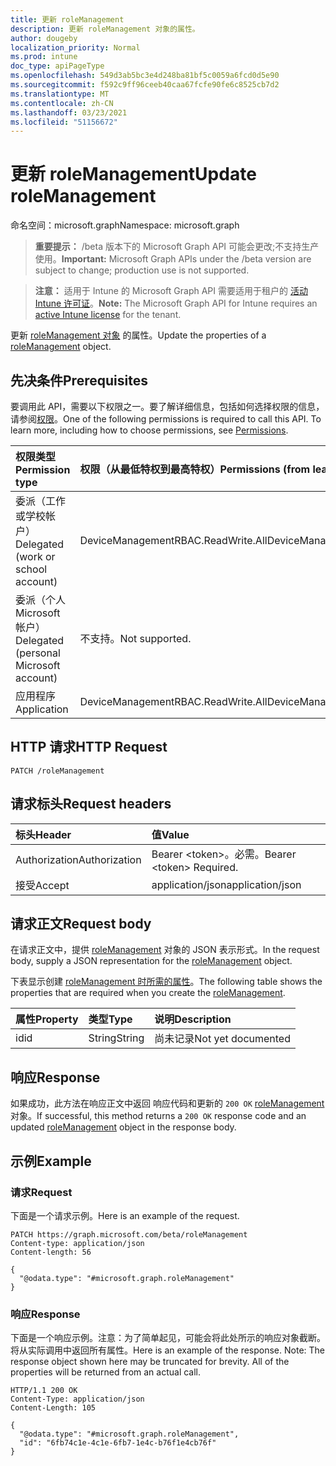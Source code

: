 ```yaml
---
title: 更新 roleManagement
description: 更新 roleManagement 对象的属性。
author: dougeby
localization_priority: Normal
ms.prod: intune
doc_type: apiPageType
ms.openlocfilehash: 549d3ab5bc3e4d248ba81bf5c0059a6fcd0d5e90
ms.sourcegitcommit: f592c9ff96ceeb40caa67fcfe90fe6c8525cb7d2
ms.translationtype: MT
ms.contentlocale: zh-CN
ms.lasthandoff: 03/23/2021
ms.locfileid: "51156672"
---
```

# <a name="update-rolemanagement"></a><span data-ttu-id="405db-103">更新 roleManagement</span><span class="sxs-lookup"><span data-stu-id="405db-103">Update roleManagement</span></span>

<span data-ttu-id="405db-104">命名空间：microsoft.graph</span><span class="sxs-lookup"><span data-stu-id="405db-104">Namespace: microsoft.graph</span></span>

> <span data-ttu-id="405db-105">**重要提示：** /beta 版本下的 Microsoft Graph API 可能会更改;不支持生产使用。</span><span class="sxs-lookup"><span data-stu-id="405db-105">**Important:** Microsoft Graph APIs under the /beta version are subject to change; production use is not supported.</span></span>

> <span data-ttu-id="405db-106">**注意：** 适用于 Intune 的 Microsoft Graph API 需要适用于租户的 [活动 Intune 许可证](https://go.microsoft.com/fwlink/?linkid=839381)。</span><span class="sxs-lookup"><span data-stu-id="405db-106">**Note:** The Microsoft Graph API for Intune requires an [active Intune license](https://go.microsoft.com/fwlink/?linkid=839381) for the tenant.</span></span>

<span data-ttu-id="405db-107">更新 [roleManagement 对象](../resources/intune-rbac-rolemanagement.md) 的属性。</span><span class="sxs-lookup"><span data-stu-id="405db-107">Update the properties of a [roleManagement](../resources/intune-rbac-rolemanagement.md) object.</span></span>

## <a name="prerequisites"></a><span data-ttu-id="405db-108">先决条件</span><span class="sxs-lookup"><span data-stu-id="405db-108">Prerequisites</span></span>
<span data-ttu-id="405db-p101">要调用此 API，需要以下权限之一。要了解详细信息，包括如何选择权限的信息，请参阅[权限](/graph/permissions-reference)。</span><span class="sxs-lookup"><span data-stu-id="405db-p101">One of the following permissions is required to call this API. To learn more, including how to choose permissions, see [Permissions](/graph/permissions-reference).</span></span>

|<span data-ttu-id="405db-111">权限类型</span><span class="sxs-lookup"><span data-stu-id="405db-111">Permission type</span></span>|<span data-ttu-id="405db-112">权限（从最低特权到最高特权）</span><span class="sxs-lookup"><span data-stu-id="405db-112">Permissions (from least to most privileged)</span></span>|
|:---|:---|
|<span data-ttu-id="405db-113">委派（工作或学校帐户）</span><span class="sxs-lookup"><span data-stu-id="405db-113">Delegated (work or school account)</span></span>|<span data-ttu-id="405db-114">DeviceManagementRBAC.ReadWrite.All</span><span class="sxs-lookup"><span data-stu-id="405db-114">DeviceManagementRBAC.ReadWrite.All</span></span>|
|<span data-ttu-id="405db-115">委派（个人 Microsoft 帐户）</span><span class="sxs-lookup"><span data-stu-id="405db-115">Delegated (personal Microsoft account)</span></span>|<span data-ttu-id="405db-116">不支持。</span><span class="sxs-lookup"><span data-stu-id="405db-116">Not supported.</span></span>|
|<span data-ttu-id="405db-117">应用程序</span><span class="sxs-lookup"><span data-stu-id="405db-117">Application</span></span>|<span data-ttu-id="405db-118">DeviceManagementRBAC.ReadWrite.All</span><span class="sxs-lookup"><span data-stu-id="405db-118">DeviceManagementRBAC.ReadWrite.All</span></span>|

## <a name="http-request"></a><span data-ttu-id="405db-119">HTTP 请求</span><span class="sxs-lookup"><span data-stu-id="405db-119">HTTP Request</span></span>
<!-- {
  "blockType": "ignored"
}
-->
``` http
PATCH /roleManagement
```

## <a name="request-headers"></a><span data-ttu-id="405db-120">请求标头</span><span class="sxs-lookup"><span data-stu-id="405db-120">Request headers</span></span>
|<span data-ttu-id="405db-121">标头</span><span class="sxs-lookup"><span data-stu-id="405db-121">Header</span></span>|<span data-ttu-id="405db-122">值</span><span class="sxs-lookup"><span data-stu-id="405db-122">Value</span></span>|
|:---|:---|
|<span data-ttu-id="405db-123">Authorization</span><span class="sxs-lookup"><span data-stu-id="405db-123">Authorization</span></span>|<span data-ttu-id="405db-124">Bearer &lt;token&gt;。必需。</span><span class="sxs-lookup"><span data-stu-id="405db-124">Bearer &lt;token&gt; Required.</span></span>|
|<span data-ttu-id="405db-125">接受</span><span class="sxs-lookup"><span data-stu-id="405db-125">Accept</span></span>|<span data-ttu-id="405db-126">application/json</span><span class="sxs-lookup"><span data-stu-id="405db-126">application/json</span></span>|

## <a name="request-body"></a><span data-ttu-id="405db-127">请求正文</span><span class="sxs-lookup"><span data-stu-id="405db-127">Request body</span></span>
<span data-ttu-id="405db-128">在请求正文中，提供 [roleManagement](../resources/intune-rbac-rolemanagement.md) 对象的 JSON 表示形式。</span><span class="sxs-lookup"><span data-stu-id="405db-128">In the request body, supply a JSON representation for the [roleManagement](../resources/intune-rbac-rolemanagement.md) object.</span></span>

<span data-ttu-id="405db-129">下表显示创建 [roleManagement 时所需的属性](../resources/intune-rbac-rolemanagement.md)。</span><span class="sxs-lookup"><span data-stu-id="405db-129">The following table shows the properties that are required when you create the [roleManagement](../resources/intune-rbac-rolemanagement.md).</span></span>

|<span data-ttu-id="405db-130">属性</span><span class="sxs-lookup"><span data-stu-id="405db-130">Property</span></span>|<span data-ttu-id="405db-131">类型</span><span class="sxs-lookup"><span data-stu-id="405db-131">Type</span></span>|<span data-ttu-id="405db-132">说明</span><span class="sxs-lookup"><span data-stu-id="405db-132">Description</span></span>|
|:---|:---|:---|
|<span data-ttu-id="405db-133">id</span><span class="sxs-lookup"><span data-stu-id="405db-133">id</span></span>|<span data-ttu-id="405db-134">String</span><span class="sxs-lookup"><span data-stu-id="405db-134">String</span></span>|<span data-ttu-id="405db-135">尚未记录</span><span class="sxs-lookup"><span data-stu-id="405db-135">Not yet documented</span></span>|



## <a name="response"></a><span data-ttu-id="405db-136">响应</span><span class="sxs-lookup"><span data-stu-id="405db-136">Response</span></span>
<span data-ttu-id="405db-137">如果成功，此方法在响应正文中返回 响应代码和更新的 `200 OK` [roleManagement](../resources/intune-rbac-rolemanagement.md) 对象。</span><span class="sxs-lookup"><span data-stu-id="405db-137">If successful, this method returns a `200 OK` response code and an updated [roleManagement](../resources/intune-rbac-rolemanagement.md) object in the response body.</span></span>

## <a name="example"></a><span data-ttu-id="405db-138">示例</span><span class="sxs-lookup"><span data-stu-id="405db-138">Example</span></span>

### <a name="request"></a><span data-ttu-id="405db-139">请求</span><span class="sxs-lookup"><span data-stu-id="405db-139">Request</span></span>
<span data-ttu-id="405db-140">下面是一个请求示例。</span><span class="sxs-lookup"><span data-stu-id="405db-140">Here is an example of the request.</span></span>
``` http
PATCH https://graph.microsoft.com/beta/roleManagement
Content-type: application/json
Content-length: 56

{
  "@odata.type": "#microsoft.graph.roleManagement"
}
```

### <a name="response"></a><span data-ttu-id="405db-141">响应</span><span class="sxs-lookup"><span data-stu-id="405db-141">Response</span></span>
<span data-ttu-id="405db-p102">下面是一个响应示例。注意：为了简单起见，可能会将此处所示的响应对象截断。将从实际调用中返回所有属性。</span><span class="sxs-lookup"><span data-stu-id="405db-p102">Here is an example of the response. Note: The response object shown here may be truncated for brevity. All of the properties will be returned from an actual call.</span></span>
``` http
HTTP/1.1 200 OK
Content-Type: application/json
Content-Length: 105

{
  "@odata.type": "#microsoft.graph.roleManagement",
  "id": "6fb74c1e-4c1e-6fb7-1e4c-b76f1e4cb76f"
}
```




